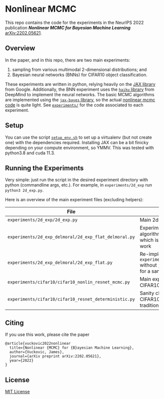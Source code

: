 # Nonlinear MCMC
This repo contains the code for the experiments in the NeurIPS 2022 publication ***Nonlinear MCMC for Bayesian Machine Learning*** [arXiv:2202.05621](https://arxiv.org/abs/2202.05621). 

## Overview
In the paper, and in this repo, there are two main experiments: 
1. sampling from various multimodal 2-dimensional distributions; and 
2. Bayesian neural networks (BNNs) for CIFAR10 object classification. 

These experiments are written in python, relying heavily on the [JAX library](https://github.com/google/jax) from Google. Additionally, the BNN experiment uses the [`haiku` library](https://github.com/deepmind/dm-haiku) from DeepMind to implement the neural networks. The basic MCMC algorithms are implemented using the [`jax-bayes` library](https://github.com/jamesvuc/jax-bayes), so the actual [nonlinear mcmc code](./src/nonlin_mcmc_fns.py) is quite light. See [`experiments/`](./experiments) for the code associated to each experiment.

## Setup
You can use the script [`setup_env.sh`](./setup_env.sh) to set up a virtualenv (but not create one) with the dependencies required. Installing JAX can be a bit finicky depending on your compute environment, so YMMV. This was tested with python3.8 and cuda 11.3.

## Running the Experiments
Very simple: just run the script in the desired experiment directory with python (commandline args, etc.). For example, in `experiments/2d_exp` run `python3 2d_exp.py`.

Here is an overview of the main experiment files (excluding helpers):

File | Description
--|--
|`experiments/2d_exp/2d_exp.py`| Main 2d experiment file|
| `experiments/2d_exp_delmoral/2d_exp_flat_delmoral.py` | Experiment file to simulate the algorithm from [this paper](https://www.stats.ox.ac.uk/~doucet/andrieu_jasra_doucet_delmoral_nonlinearMCMC.pdf) which is the inspiration for our work | 
| `experiments/2d_exp_delmoral/2d_exp_flat.py` | Re-implementation of `experiments/2d_exp/2d_exp.py` without `jax-bayes` or pytrees for a sanity check |
| `experiments/cifar10/cifar10_nonlin_resnet_mcmc.py` |  Main experiment file for CIFAR10 MCMC experiments |
| `experiments/cifar10/cifar10_resnet_deterministic.py` | Sanity check file for the CIFAR10 experiment using traditional ML |

## Citing
If you use this work, please cite the paper
```
@article{vuckovic2022nonlinear
  title={Nonlinear {MCMC} for {B}ayesian Machine Learning},
  author={Vuckovic, James},
  journal={arXiv preprint arXiv:2202.05621},
  year={2022}
}
```

## License
[MIT License](./LICENSE)
